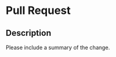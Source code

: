 # Pull Request

<!-- Please use British English for spelling and terminology where possible. However, if you're more comfortable using another variant don't worry about it! -->

## Description

Please include a summary of the change.

<!-- If Code Challenge completion is required, please include the link to the challenge -->
